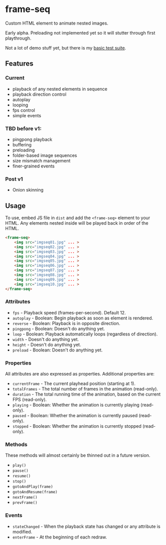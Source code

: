 # frame-seq
Custom HTML element to animate nested images.

Early alpha. Preloading not implemented yet so it will stutter through first playthrough.

Not a lot of demo stuff yet, but there is my [basic test suite](http://lab.adasha.com/frame-seq).


## Features

### Current
* playback of any nested elements in sequence
* playback direction control
* autoplay
* looping
* fps control
* simple events

### TBD before v1:
- pingpong playback
- buffering
- preloading
- folder-based image sequences
- size mismatch management
- finer-grained events


### Post v1
- Onion skinning




## Usage

To use, embed JS file in `dist` and add the `<frame-seq>` element to your HTML. Any elements nested inside will be played back in order of the HTML.


```HTML
<frame-seq>
    <img src="imgseq01.jpg" ... >
    <img src="imgseq02.jpg" ... >
    <img src="imgseq03.jpg" ... >
    <img src="imgseq04.jpg" ... >
    <img src="imgseq05.jpg" ... >
    <img src="imgseq06.jpg" ... >
    <img src="imgseq07.jpg" ... >
    <img src="imgseq08.jpg" ... >
    <img src="imgseq09.jpg" ... >
    <img src="imgseq10.jpg" ... >
</frame-seq>
```



### Attributes

- `fps` - Playback speed (frames-per-second). Default 12.
- `autoplay` - Boolean: Begin playback as soon as element is rendered.
- `reverse` - Boolean: Playback is in opposite direction.
- `pingpong` - Boolean: Doesn't do anything yet.
- `loop` - Boolean: Playback automatically loops (regardless of direction).
- `width` - Doesn't do anything yet.
- `height` - Doesn't do anything yet.
- `preload` - Boolean: Doesn't do anything yet.



### Properties

All attributes are also expressed as properties. Additional properties are:

- `currentFrame` - The current playhead position (starting at 1).
- `totalFrames` - The total number of frames in the animation (read-only).
- `duration` - The total running time of the animation, based on the current FPS (read-only).
- `playing` - Boolean: Whether the animation is currently playing (read-only).
- `paused` - Boolean: Whether the animation is currently paused (read-only).
- `stopped` - Boolean: Whether the animation is currently stopped (read-only).



### Methods

These methods will almost certainly be thinned out in a future version.

- `play()`
- `pause()`
- `resume()`
- `stop()`
- `gotoAndPlay(frame)`
- `gotoAndResume(frame)`
- `nextFrame()`
- `prevFrame()`



### Events

- `stateChanged` - When the playback state has changed or any attribute is modified.
- `enterFrame` - At the beginning of each redraw.

